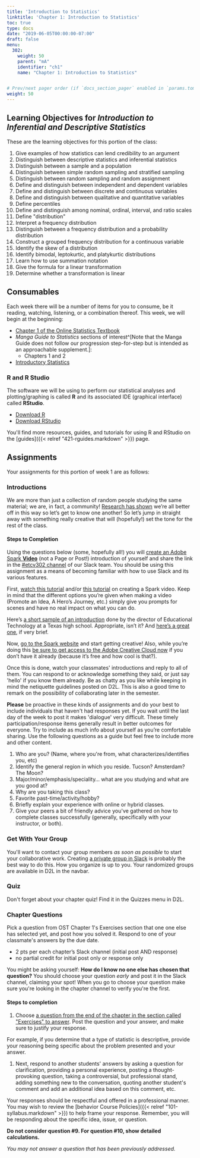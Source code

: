 ```yaml
---
title: 'Introduction to Statistics' 
linktitle: 'Chapter 1: Introduction to Statistics'
toc: true
type: docs
date: "2019-06-05T00:00:00-07:00"
draft: false
menu:
  302:
    weight: 50
    parent: "mA"
    identifier: "ch1"
    name: "Chapter 1: Introduction to Statistics"


# Prev/next pager order (if `docs_section_pager` enabled in `params.toml`)
weight: 50
---
```




## Learning Objectives for *Introduction to Inferential and Descriptive Statistics*

These are the learning objectives for this portion of the class:

1. Give examples of how statistics can lend credibility to an argument
1. Distinguish between descriptive statistics and inferential statistics
1. Distinguish between a sample and a population
1. Distinguish between simple random sampling and stratified sampling
1. Distinguish between random sampling and random assignment
1. Define and distinguish between independent and dependent variables
1. Define and distinguish between discrete and continuous variables
1. Define and distinguish between qualitative and quantitative variables
1. Define percentiles
1. Define and distinguish among nominal, ordinal, interval, and ratio scales
1. Define "distribution"
1. Interpret a frequency distribution
1. Distinguish between a frequency distribution and a probability distribution
1. Construct a grouped frequency distribution for a continuous variable
1. Identify the skew of a distribution
1. Identify bimodal, leptokurtic, and platykurtic distributions
1. Learn how to use summation notation
1. Give the formula for a linear transformation
1. Determine whether a transformation is linear

## Consumables

Each week there will be a number of items for you to consume, be it reading, watching, listening, or a combination thereof. This week, we will begin at the beginning:

- [Chapter 1 of the Online Statistics Textbook](http://onlinestatbook.com/2/introduction/introduction.html)
- *Manga Guide to Statistics* sections of interest^[Note that the Manga Guide does not follow our progression step-for-step but is intended as an approachable supplement.]:
    - Chapters 1 and 2
- [Introductory Statistics](https://www.youtube.com/watch?v=YHXadaW_lso)

### R and R Studio

The software we will be using to perform our statistical analyses and plotting/graphing is called **R** and its associated IDE (graphical interface) called **RStudio**. 

* [Download R](https://cran.r-project.org/)
* [Download RStudio](https://www.rstudio.com/products/rstudio/download/#download)

You'll find more resources, guides, and tutorials for using R and RStudio on the [guides]({{< relref "421-rguides.markdown" >}}) page. 

## Assignments

Your assignments for this portion of week 1 are as follows:

### Introductions

We are more than just a collection of random people studying the same material; we are, in fact, a community! [Research has shown](http://wenger-trayner.com/resources/what-is-a-community-of-practice/) we’re all better off in this way so let’s get to know one another! So let’s jump in straight away with something really creative that will (hopefully!) set the tone for the rest of the class.

#### Steps to Completion

Using the questions below (some, hopefully all!) you will [create an Adobe Spark **Video**](https://spark.adobe.com) (not a Page or Post!) introduction of yourself and share the link in the [#etcv302 channel](https://uasouth.slack.com/messages/etcv302/whats_new/) of our Slack team. You should be using this assignment as a means of becoming familiar with how to use Slack and its various features.

First, [watch this tutorial](https://www.youtube.com/watch?v=-nKTi5ydKbw) and/or [this tutorial](https://youtu.be/-iZyMWBU708?t=36s) on creating a Spark video. Keep in mind that the different options you’re given when making a video (Promote an Idea, A Hero’s Journey, etc.) simply give you prompts for scenes and have no real impact on what you can do.

Here’s [a short sample of an introduction](https://www.youtube.com/watch?v=wnxDS670xgs) done by the director of Educational Technology at a Texas high school. Appropriate, isn’t it? And [here’s a great one](https://www.youtube.com/watch?v=AicrQOsLlLs), if very brief.

Now, [go to the Spark website](https://spark.adobe.com) and start getting creative! Also, while you’re doing this [be sure to get access to the Adobe Creative Cloud now](https://adobe-student.arizona.edu/) if you don’t have it already (because it’s free and how cool is that?).

Once this is done, watch your classmates' introductions and reply to all of them. You can respond to or acknowledge something they said, or just say 'hello' if you know them already. Be as chatty as you like while keeping in mind the netiquette guidelines posted on D2L. This is also a good time to remark on the possibility of collaborating later in the semester.

**Please** be proactive in these kinds of assignments and do your best to include individuals that haven't had responses yet. If you wait until the last day of the week to post it makes 'dialogue' very difficult. These timely participation/response items generally result in better outcomes for everyone. Try to include as much info about yourself as you’re comfortable sharing. Use the following questions as a guide but feel free to include more and other content.

1. Who are you? (Name, where you're from, what characterizes/identifies you, etc)
1. Identify the general region in which you reside. Tucson? Amsterdam? The Moon?
1. Major/minor/emphasis/speciality… what are you studying and what are you good at?
1. Why are you taking this class?
1. Favorite past-time/activity/hobby?
1. Briefly explain your experience with online or hybrid classes.
1. Give your peers a bit of friendly advice you've gathered on how to complete classes successfully (generally, specifically with your instructor, or both).

### Get With Your Group

You'll want to contact your group members *as soon as possible* to start your collaborative work. Creating [a private group in Slack](https://get.slack.help/hc/en-us/articles/212281468-Send-direct-messages#send-a-new-dm) is probably the best way to do this. How you organize is up to you. Your randomized groups are available in D2L in the navbar.

### Quiz

Don't forget about your chapter quiz! Find it in the Quizzes menu in D2L.

### Chapter Questions

Pick a question from OST Chapter 1's Exercises section that one one else has selected yet, and post how you solved it. Respond to one of your classmate's answers by the due date.

* 2 pts per each chapter’s Slack channel (initial post AND response)
* no partial credit for initial post only or response only

You might be asking yourself: **How do I know no one else has chosen that question?** You should choose your question *early* and post it in the Slack channel, claiming your spot! When you go to choose your question make sure you're looking in the chapter channel to verify you're the first.

#### Steps to completion

1. Choose [a question from the end of the chapter in the section called "Exercises" to answer](http://onlinestatbook.com/2/introduction/ch1_exercises.html).  Post the question and your answer, and make sure to justify your response.

 For example, if you determine that a type of statistic is descriptive, provide your reasoning being specific about the problem presented and your answer.

1. Next, respond to another students' answers by asking a question for clarification, providing a personal experience, posting a thought-provoking question, taking a controversial, but professional stand, adding something new to the conversation, quoting another student's comment and add an additional idea based on this comment, etc.

 Your responses should be respectful and offered in a professional manner. You may wish to review the [behavior Course Policies]({{< relref "101-syllabus.markdown" >}}) to help frame your response. Remember, you will be responding about the specific idea, issue, or question.


**Do not consider question #9. For question #10, show detailed calculations.**

*You may not answer a question that has been previously addressed.*

